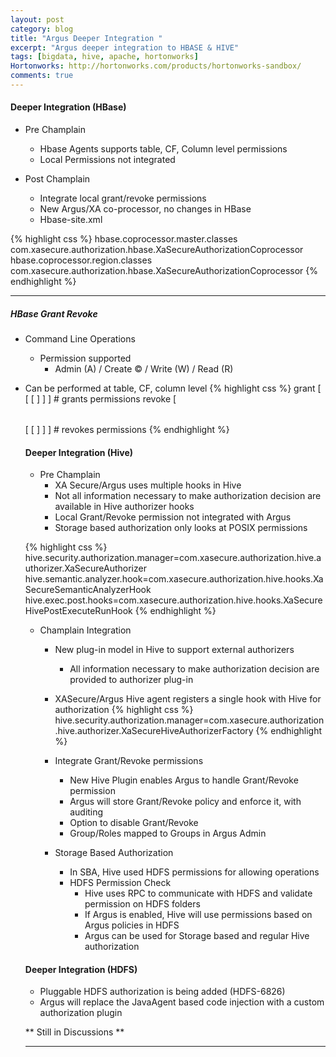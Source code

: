 ```yaml
---
layout: post
category: blog
title: "Argus Deeper Integration "
excerpt: "Argus deeper integration to HBASE & HIVE"
tags: [bigdata, hive, apache, hortonworks]
Hortonworks: http://hortonworks.com/products/hortonworks-sandbox/
comments: true
---
```


#### Deeper Integration (HBase)

- Pre Champlain
    + Hbase Agents supports table, CF, Column level permissions
    + Local Permissions not integrated

- Post Champlain
    + Integrate local grant/revoke permissions
    + New Argus/XA co-processor, no changes in HBase
    + Hbase-site.xml

{% highlight css %}
<property>
    <name>hbase.coprocessor.master.classes</name>
    <value>com.xasecure.authorization.hbase.XaSecureAuthorizationCoprocessor</value>  <property>
    <name>hbase.coprocessor.region.classes</name>
    <value>com.xasecure.authorization.hbase.XaSecureAuthorizationCoprocessor</value>
{% endhighlight %}

***

##### HBase Grant Revoke 

- Command Line Operations
    + Permission supported
        + Admin (A) / Create © / Write (W) / Read (R)

- Can be performed at table, CF, column level
{% highlight css %}
grant <user> <permissions>[ <table>[ <column family>[ <column qualifier> ] ] ]    # grants permissions
revoke <user> <permissions> [ <table> [ <column family> [ <column qualifier> ] ] ]   # revokes permissions
{% endhighlight %}

#### Deeper Integration (Hive)

- Pre Champlain
    +  XA Secure/Argus uses multiple hooks in Hive
    + Not all information necessary to make authorization decision are available in Hive authorizer hooks
    + Local Grant/Revoke permission not integrated with Argus
    + Storage based authorization only looks at POSIX permissions

{% highlight css %}
hive.security.authorization.manager=com.xasecure.authorization.hive.authorizer.XaSecureAuthorizer
hive.semantic.analyzer.hook=com.xasecure.authorization.hive.hooks.XaSecureSemanticAnalyzerHook
hive.exec.post.hooks=com.xasecure.authorization.hive.hooks.XaSecureHivePostExecuteRunHook
{% endhighlight %}

- Champlain Integration
    + New plug-in model in Hive to support external authorizers
        * All information necessary to make authorization decision are provided to authorizer plug-in
    + XASecure/Argus Hive agent registers a single hook with Hive for authorization
{% highlight css %}
hive.security.authorization.manager=com.xasecure.authorization.hive.authorizer.XaSecureHiveAuthorizerFactory
{% endhighlight %}

    + Integrate Grant/Revoke permissions
        * New Hive Plugin enables Argus to handle Grant/Revoke permission
        * Argus will store Grant/Revoke policy and enforce it, with auditing
        * Option to disable Grant/Revoke
        * Group/Roles mapped to Groups in Argus Admin
    + Storage Based Authorization
        * In SBA, Hive used HDFS permissions for allowing operations
        * HDFS Permission Check
            - Hive uses RPC to communicate with HDFS and validate permission on HDFS folders
            - If Argus is enabled, Hive will use permissions based on Argus policies in HDFS
            - Argus can be used for Storage based and regular Hive authorization

#### Deeper Integration (HDFS)

- Pluggable HDFS authorization is being added (HDFS-6826)
- Argus will replace the JavaAgent based code injection with a custom authorization plugin

** Still in Discussions **

***
